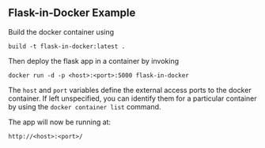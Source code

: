 ## Flask-in-Docker Example

Build the docker container using
```
build -t flask-in-docker:latest .
```

Then deploy the flask app in a container by invoking

```
docker run -d -p <host>:<port>:5000 flask-in-docker
```

The `host` and `port` variables define the external access ports to the docker container.
If left unspecified, you can identify them for a particular container by
using the `docker container list` command.

The app will now be running at:

```
http://<host>:<port>/
```

